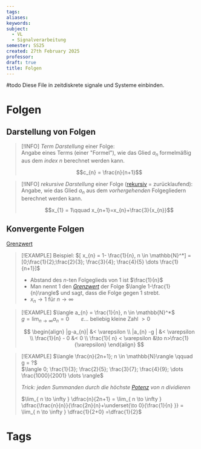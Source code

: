 ```yaml
---
tags: 
aliases: 
keywords: 
subject:
  - VL
  - Signalverarbeitung
semester: SS25
created: 27th February 2025
professor:
draft: true
title: Folgen
---
```




#todo Diese File in zeitdiskrete signale und Systeme einbinden.

# Folgen

## Darstellung von Folgen

> [!INFO] *Term Darstellung* einer Folge:  
> Angabe eines Terms (einer "Formel"), wie das Glied $a_{n}$ formelmäßig aus dem *index n* berechnet werden kann.  
>
> $$c_{n} = \frac{n}{n+1}$$

> [!INFO] *rekursive Darstellung* einer Folge ([rekursiv](../../Softwareentwicklung/DS-Algo/Rekursion.md) = zurücklaufend):  
> Angabe, wie das Glied $a_{n}$ aus dem *vorhergehenden* Folgegliedern berechnet werden kann.  
>
> $$x_{1} = 1\qquad x_{n+1}=x_{n}+\frac{3}{x_{n}}$$

## Konvergente Folgen

[Grenzwert](Grenzwert.md)

> [!EXAMPLE] Beispiel: $[  x_{n} = 1- \frac{1}{n}, n \in \mathbb{N}^*] = [0;\frac{1}{2};\frac{2}{3}; \frac{3}{4}; \frac{4}{5} \dots \frac{1}{n+1}]$
> - Abstand des $n$-ten Folgeglieds von $1$ ist $\frac{1}{n}$
> - Man nennt $1$ den *[Grenzwert](Grenzwert.md)* der Folge $\langle 1-\frac{1}{n}\rangle$ und sagt, dass die Folge gegen $1$ strebt.
> - $x_{n} \to 1$ für $n\to \infty$

> [!EXAMPLE] $\langle a_{n} = \frac{1}{n}, n \in \mathbb{N}^*$  
> $g = \lim_{ n \to \infty } a_{n} = 0\qquad \varepsilon \dots$ beliebig kleine Zahl $> 0$
>
> $$
> \begin{align}
> |g-a_{n}| &< \varepsilon \\
> |a_{n} -g | &< \varepsilon \\
> \frac{1}{n} - 0 &< 0 \\
> \frac{1}{ n} < \varepsilon &\to n>\frac{1}{\varepsilon}
> \end{align}
> $$

> [!EXAMPLE] $\langle \frac{n}{2n+1}; n \in \mathbb{N}\rangle \qquad g = ?$  
> $\langle 0; \frac{1}{3}; \frac{2}{5}; \frac{3}{7}; \frac{4}{9}; \dots \frac{1000}{2001} \dots \rangle$
> 
> *Trick: jeden Summanden durch die höchste [Potenz](../Algebra/Potenzen.md) von $n$ dividieren*
>
> $\lim_{ n \to \infty } \dfrac{n}{2n+1} = \lim_{ n \to \infty } \dfrac{\frac{n}{n}}{\frac{2n}{n}+\underset{\to 0}{\frac{1}{n} }} = \lim_{ n \to \infty } \dfrac{1}{2+0} =\dfrac{1}{2}$

# Tags